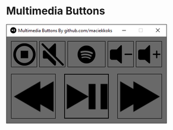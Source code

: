 # Multimedia Buttons
![previev](https://raw.githubusercontent.com/maciekkoks/multimedia-buttons/main/preview.png)
